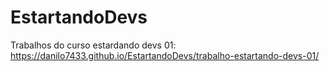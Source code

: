 # EstartandoDevs
Trabalhos do curso estardando devs
01: https://danilo7433.github.io/EstartandoDevs/trabalho-estartando-devs-01/
